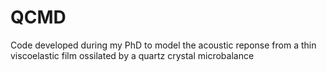 # QCMD
Code developed during my PhD to model the acoustic reponse from a thin viscoelastic film ossilated by a quartz crystal microbalance

